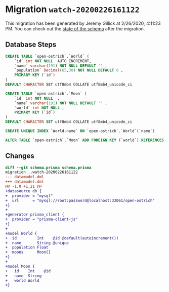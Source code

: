 # Migration `watch-20200226161122`

This migration has been generated by Jeremy Gillick at 2/26/2020, 4:11:23 PM.
You can check out the [state of the schema](./schema.prisma) after the migration.

## Database Steps

```sql
CREATE TABLE `open-ostrich`.`World` (
    `id` int NOT NULL  AUTO_INCREMENT,
    `name` varchar(191) NOT NULL DEFAULT '' ,
    `population` Decimal(65,30) NOT NULL DEFAULT 0 ,
    PRIMARY KEY (`id`)
) 
DEFAULT CHARACTER SET utf8mb4 COLLATE utf8mb4_unicode_ci

CREATE TABLE `open-ostrich`.`Moon` (
    `id` int NOT NULL  ,
    `name` varchar(191) NOT NULL DEFAULT '' ,
    `world` int NOT NULL ,
    PRIMARY KEY (`id`)
) 
DEFAULT CHARACTER SET utf8mb4 COLLATE utf8mb4_unicode_ci

CREATE UNIQUE INDEX `World.name` ON `open-ostrich`.`World`(`name`)

ALTER TABLE `open-ostrich`.`Moon` ADD FOREIGN KEY (`world`) REFERENCES `open-ostrich`.`World`(`id`) ON DELETE RESTRICT ON UPDATE CASCADE
```

## Changes

```diff
diff --git schema.prisma schema.prisma
migration ..watch-20200226161122
--- datamodel.dml
+++ datamodel.dml
@@ -1,0 +1,21 @@
+datasource db {
+  provider = "mysql"
+  url      = "mysql://root:password@localhost:33061/open-ostrich"
+}
+
+generator prisma_client {
+  provider = "prisma-client-js"
+}
+
+model World {
+  id         Int    @id @default(autoincrement())
+  name       String @unique
+  population Float
+  moons      Moon[]
+}
+
+model Moon {
+   id    Int    @id
+   name  String
+   world World
+}
```



